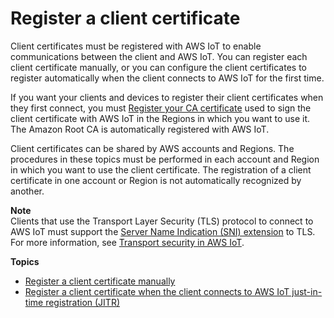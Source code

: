 # Register a client certificate<a name="register-device-cert"></a>

Client certificates must be registered with AWS IoT to enable communications between the client and AWS IoT\. You can register each client certificate manually, or you can configure the client certificates to register automatically when the client connects to AWS IoT for the first time\.

 If you want your clients and devices to register their client certificates when they first connect, you must [Register your CA certificate](register-CA-cert.md) used to sign the client certificate with AWS IoT in the Regions in which you want to use it\. The Amazon Root CA is automatically registered with AWS IoT\. 

Client certificates can be shared by AWS accounts and Regions\. The procedures in these topics must be performed in each account and Region in which you want to use the client certificate\. The registration of a client certificate in one account or Region is not automatically recognized by another\.

**Note**  
Clients that use the Transport Layer Security \(TLS\) protocol to connect to AWS IoT must support the [Server Name Indication \(SNI\) extension](https://tools.ietf.org/html/rfc3546#section-3.1) to TLS\. For more information, see [Transport security in AWS IoT](transport-security.md)\.

**Topics**
+ [Register a client certificate manually](manual-cert-registration.md)
+ [Register a client certificate when the client connects to AWS IoT just\-in\-time registration \(JITR\)](auto-register-device-cert.md)